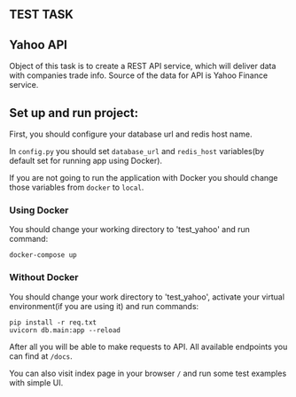 ## TEST TASK

## Yahoo API
Object of this task is to create a REST API service, which will deliver data with companies trade info. Source of the data for API is Yahoo Finance service.

## Set up and run project:

First, you should configure your database url and redis host name.

In ```config.py``` you should set ```database_url``` and ```redis_host``` variables(by default set for running app using Docker).

If you are not going to run the application with Docker you should change those variables from ```docker``` to ```local```.

### Using Docker
You should change your working directory to 'test_yahoo' and run command:
```
docker-compose up
```

### Without Docker

You should change your work directory to 'test_yahoo', activate your virtual environment(if you are using it) and run commands:
```
pip install -r req.txt
uvicorn db.main:app --reload
```
After all you will be able to make requests to API. All available endpoints you can find at ```/docs```. 

You can also visit index page in your browser ```/``` and run some test examples with simple UI.


